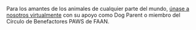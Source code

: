 Para los amantes de los animales de cualquier parte del mundo, [únase a nosotros virtualmente](https://amicicannis1.ddock.gives/?givingPageId=e2d53e73-039f-4b81-acf7-5632a0c753e4) con su apoyo como Dog Parent o miembro del Círculo de Benefactores PAWS de FAAN.